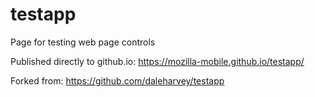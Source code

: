 testapp
========

Page for testing web page controls

Published directly to github.io:
https://mozilla-mobile.github.io/testapp/

Forked from:
https://github.com/daleharvey/testapp
